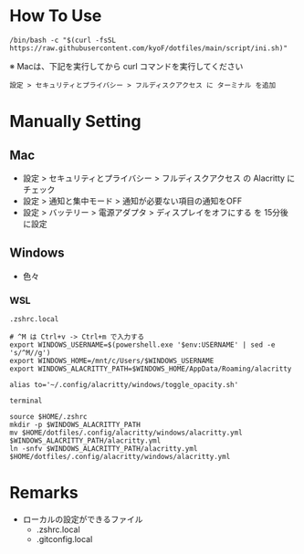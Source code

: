# How To Use
```
/bin/bash -c "$(curl -fsSL https://raw.githubusercontent.com/kyoF/dotfiles/main/script/ini.sh)"
```

※ Macは、下記を実行してから curl コマンドを実行してください
```
設定 > セキュリティとプライバシー > フルディスクアクセス に ターミナル を追加
```

# Manually Setting
## Mac
* 設定 > セキュリティとプライバシー > フルディスクアクセス の Alacritty にチェック
* 設定 > 通知と集中モード > 通知が必要ない項目の通知をOFF
* 設定 > バッテリー > 電源アダプタ > ディスプレイをオフにする を 15分後 に設定
## Windows
* 色々
### WSL
`.zshrc.local`
```
# ^M は Ctrl+v -> Ctrl+m で入力する
export WINDOWS_USERNAME=$(powershell.exe '$env:USERNAME' | sed -e 's/^M//g')
export WINDOWS_HOME=/mnt/c/Users/$WINDOWS_USERNAME
export WINDOWS_ALACRITTY_PATH=$WINDOWS_HOME/AppData/Roaming/alacritty

alias to='~/.config/alacritty/windows/toggle_opacity.sh'
```
`terminal`
```
source $HOME/.zshrc
mkdir -p $WINDOWS_ALACRITTY_PATH
mv $HOME/dotfiles/.config/alacritty/windows/alacritty.yml $WINDOWS_ALACRITTY_PATH/alacritty.yml
ln -snfv $WINDOWS_ALACRITTY_PATH/alacritty.yml $HOME/dotfiles/.config/alacritty/windows/alacritty.yml
```
 
# Remarks
* ローカルの設定ができるファイル
  * .zshrc.local
  * .gitconfig.local

